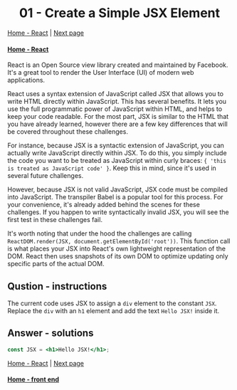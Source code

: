 # <center>01 - Create a Simple JSX Element</center>

[Home - React](https://github.com/beatlesm/beatlesm/tree/main/curriculum/challenges/03-front-end-development-libraries/react) | [Next page](02-create-a-complex-jsx-element.md)

#### [Home - React](https://github.com/beatlesm/beatlesm/tree/main/curriculum/challenges/03-front-end-development-libraries/react) 


React is an Open Source view library created and maintained by Facebook. It's a great tool to render the User Interface (UI) of modern web applications.

React uses a syntax extension of JavaScript called JSX that allows you to write HTML directly within JavaScript. This has several benefits. It lets you use the full programmatic power of JavaScript within HTML, and helps to keep your code readable. For the most part, JSX is similar to the HTML that you have already learned, however there are a few key differences that will be covered throughout these challenges.

For instance, because JSX is a syntactic extension of JavaScript, you can actually write JavaScript directly within JSX. To do this, you simply include the code you want to be treated as JavaScript within curly braces: `{ 'this is treated as JavaScript code' }`. Keep this in mind, since it's used in several future challenges.

However, because JSX is not valid JavaScript, JSX code must be compiled into JavaScript. The transpiler Babel is a popular tool for this process. For your convenience, it's already added behind the scenes for these challenges. If you happen to write syntactically invalid JSX, you will see the first test in these challenges fail.

It's worth noting that under the hood the challenges are calling `ReactDOM.render(JSX, document.getElementById('root'))`. This function call is what places your JSX into React's own lightweight representation of the DOM. React then uses snapshots of its own DOM to optimize updating only specific parts of the actual DOM.

## Qustion - instructions

The current code uses JSX to assign a `div` element to the constant `JSX`. Replace the `div` with an `h1` element and add the text `Hello JSX!` inside it.

## Answer - solutions

```jsx
const JSX = <h1>Hello JSX!</h1>;
```


[Home - React](https://github.com/beatlesm/beatlesm/tree/main/curriculum/challenges/03-front-end-development-libraries/react) | [Next page](02-create-a-complex-jsx-element.md)

#### [Home - front end](https://github.com/beatlesm/beatlesm/tree/main/curriculum/challenges/03-front-end-development-libraries) 

